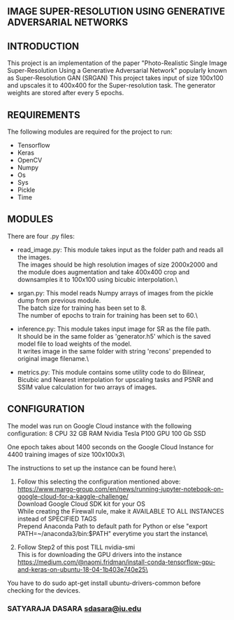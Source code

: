 ## IMAGE SUPER-RESOLUTION USING GENERATIVE ADVERSARIAL NETWORKS

## INTRODUCTION

This project is an implementation of the paper "Photo-Realistic Single Image Super-Resolution Using a Generative Adversarial Network" popularly known as Super-Resolution GAN (SRGAN) 
This project takes input of size 100x100 and upscales it to 400x400 for the Super-resolution task. 
The generator weights are stored after every 5 epochs. 

## REQUIREMENTS

The following modules are required for the project to run: 
* Tensorflow 
* Keras 
* OpenCV
* Numpy 
* Os 
* Sys
* Pickle 
* Time 

## MODULES

There are four .py files: 

* read_image.py: 
This module takes input as the folder path and reads all the images. \
The images should be high resolution images of size 2000x2000 and the module does augmentation and take 400x400 crop and downsamples it to 100x100 using bicubic interpolation.\

* srgan.py:
This model reads Numpy arrays of images from the pickle dump from previous module.\
The batch size for training has been set to 8.\
The number of epochs to train for training has been set to 60.\

* inference.py:
This module takes input image for SR as the file path. \
It should be in the same folder as 'generator.h5' which is the saved model file to load weights of the model.\
It writes image in the same folder with string 'recons' prepended to original image filename.\

* metrics.py:
This module contains some utility code to do Bilinear, Bicubic and Nearest interpolation for upscaling tasks and PSNR and SSIM value calculation for two arrays of images.

## CONFIGURATION 
The model was run on Google Cloud instance with the following configuration:
8 CPU
32 GB RAM
Nvidia Tesla P100 GPU
100 Gb SSD

One epoch takes about 1400 seconds on the Google Cloud Instance for 4400 training images of size 100x100x3\

The instructions to set up the instance can be found here:\

1. Follow this selecting the configuration mentioned above:\
https://www.margo-group.com/en/news/running-jupyter-notebook-on-google-cloud-for-a-kaggle-challenge/ \
Download Google Cloud SDK kit for your OS\
While creating the Firewall rule, make it AVAILABLE TO ALL INSTANCES instead of SPECIFIED TAGS\
Prepend Anaconda Path to default path for Python or else "export PATH=~/anaconda3/bin:$PATH" everytime you start the instance\

2. Follow Step2 of this post TILL nvidia-smi\
This is for downloading the GPU drivers into the instance\
https://medium.com/@naomi.fridman/install-conda-tensorflow-gpu-and-keras-on-ubuntu-18-04-1b403e740e25\

You have to do sudo apt-get install ubuntu-drivers-common before checking for the devices.

### SATYARAJA DASARA          sdasara@iu.edu


